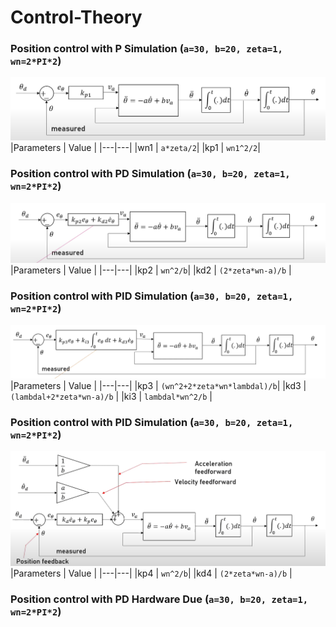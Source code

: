 # Control-Theory
### Position control with P Simulation (```a=30, b=20, zeta=1, wn=2*PI*2```)

![](Img/Img1.png)
|Parameters | Value |
|---|---|
|wn1 | ```a*zeta/2```| 
|kp1 | ```wn1^2/2```|


### Position control with PD Simulation (```a=30, b=20, zeta=1, wn=2*PI*2```)
![](Img/Img2.png)
|Parameters | Value |
|---|---|
|kp2 | ```wn^2/b```| 
|kd2 | ```(2*zeta*wn-a)/b``` |

### Position control with PID Simulation (```a=30, b=20, zeta=1, wn=2*PI*2```)
![](Img/Img3.png)
|Parameters | Value |
|---|---|
|kp3 | ```(wn^2+2*zeta*wn*lambdal)/b```| 
|kd3 | ```(lambdal+2*zeta*wn-a)/b``` |
|ki3 | ```lambdal*wn^2/b``` |

### Position control with PID Simulation (```a=30, b=20, zeta=1, wn=2*PI*2```)
![](Img/Img5.png)
|Parameters | Value |
|---|---|
|kp4 | ```wn^2/b```| 
|kd4 | ```(2*zeta*wn-a)/b``` |

### Position control with PD Hardware Due (```a=30, b=20, zeta=1, wn=2*PI*2```)

